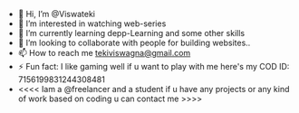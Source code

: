 - 👋 Hi, I’m @Viswateki
- 👀 I’m interested in watching web-series
- 🌱 I’m currently learning depp-Learning and some other skills 
- 💞️ I’m looking to collaborate with people for building websites..
- 📫 How to reach me tekiviswagna@gmail.com
- ⚡ Fun fact: I like gaming well if u want to play with me here's my COD ID: 7156199831244308481
- <<<< Iam a @freelancer and a student if u have any projects or any kind of work based on coding u can contact me >>>>

<!---
Viswateki/Viswateki is a ✨ special ✨ repository because its `README.md` (this file) appears on your GitHub profile.
You can click the Preview link to take a look at your changes.
--->

